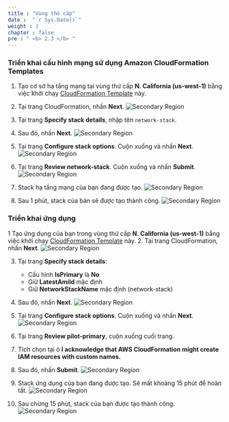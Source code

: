 ```yaml
---
title : "Vùng thứ cấp"
date :  "`r Sys.Date()`" 
weight : 3 
chapter : false
pre : " <b> 2.3 </b> "
---
```

### Triển khai cấu hình mạng sử dụng Amazon CloudFormation Templates
1. Tạo cơ sở hạ tầng mạng tại vùng thứ cấp **N. California (us-west-1)** bằng việc khởi chạy [CloudFormation Template](https://us-west-1.console.aws.amazon.com/cloudformation/home?region=us-west-1#/stacks/create/template?stackName=network-stack&templateURL=https://ws-assets-prod-iad-r-pdx-f3b3f9f1a7d6a3d0.s3.us-west-2.amazonaws.com/6b7a41c6-3cae-45f2-bf2c-72c64b55d920/NetworkStack.yaml) này.
2. Tại trang CloudFormation, nhấn **Next**.
![Secondary Region](/images/2.preparation/2.3.secondaryregion/2.3.1secondaryregion.png?width=90pc)


3. Tại trang **Specify stack details**, nhập tên ```network-stack```.
4. Sau đó, nhấn **Next**.
![Secondary Region](/images/2.preparation/2.3.secondaryregion/2.3.2secondaryregion.png?width=90pc)

5. Tại trang **Configure stack options**. Cuộn xuống và nhấn **Next**.
![Secondary Region](/images/2.preparation/2.3.secondaryregion/2.3.3secondaryregion.png?width=90pc)

6. Tại trang **Review network-stack**. Cuộn xuống và nhấn **Submit**.
![Secondary Region](/images/2.preparation/2.3.secondaryregion/2.3.4secondaryregion.png?width=90pc)

7. Stack hạ tầng mạng của bạn đang được tạo.
![Secondary Region](/images/2.preparation/2.3.secondaryregion/2.3.5secondaryregion.png?width=89pc)

8. Sau 1 phút, stack của bán sẽ được tạo thành công.
![Secondary Region](/images/2.preparation/2.3.secondaryregion/2.3.6secondaryregion.png?width=89pc)

### Triển khai ứng dụng
1 Tạo ứng dụng của bạn trong vùng thứ cấp **N. California (us-west-1)** bằng việc khởi chạy [CloudFormation Template](https://us-west-1.console.aws.amazon.com/cloudformation/home?region=us-west-1#/stacks/create/template?stackName=pilot-secondary&templateURL=https://ws-assets-prod-iad-r-pdx-f3b3f9f1a7d6a3d0.s3.us-west-2.amazonaws.com/6b7a41c6-3cae-45f2-bf2c-72c64b55d920/PilotLight.yaml) này.
2. Tại trang CloudFormation, nhấn **Next**.
![Secondary Region](/images/2.preparation/2.3.secondaryregion/2.3.7secondaryregion.png?width=90pc)

3. Tại trang **Specify stack details**:
    + Cấu hình **IsPrimary** là **No**
    + Giữ **LatestAmiId** mặc định
    + Giữ **NetworkStackName** mặc định (network-stack)

4. Sau đó, nhấn **Next**.
![Secondary Region](/images/2.preparation/2.3.secondaryregion/2.3.8secondaryregion.png?width=90pc)

5. Tại trang **Configure stack options**. Cuộn xuống và nhấn **Next**.
![Secondary Region](/images/2.preparation/2.3.secondaryregion/2.3.9secondaryregion.png?width=90pc)

6. Tại trang **Review pilot-primary**, cuộn xuống cuối trang.
7. Tích chọn tại ô **I acknowledge that AWS CloudFormation might create IAM resources with custom names.**
8. Sau đó, nhấn **Submit**.
![Secondary Region](/images/2.preparation/2.3.secondaryregion/2.3.10secondaryregion.png?width=90pc)

9. Stack ứng dụng của bạn đang được tạo. Sẽ mất khoảng 15 phút để hoàn tất.
![Secondary Region](/images/2.preparation/2.3.secondaryregion/2.3.11secondaryregion.png?width=90pc)

10. Sau chừng 15 phút, stack của bạn được tạo thành công.
![Secondary Region](/images/2.preparation/2.3.secondaryregion/2.3.12secondaryregion.png?width=90pc)
